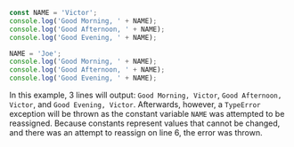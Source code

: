 ```js
const NAME = 'Victor';
console.log('Good Morning, ' + NAME);
console.log('Good Afternoon, ' + NAME);
console.log('Good Evening, ' + NAME);

NAME = 'Joe';
console.log('Good Morning, ' + NAME);
console.log('Good Afternoon, ' + NAME);
console.log('Good Evening, ' + NAME);
```

In this example, 3 lines will output: `Good Morning, Victor`, `Good Afternoon, Victor`, and `Good Evening, Victor`. Afterwards, however, a `TypeError` exception will be thrown as the constant variable `NAME` was attempted to be reassigned. Because constants represent values that cannot be changed, and there was an attempt to reassign on line 6, the error was thrown.